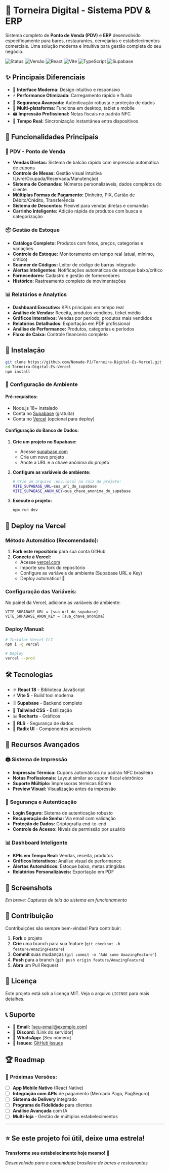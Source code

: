 # 🍺 Torneira Digital - Sistema PDV & ERP

Sistema completo de **Ponto de Venda (PDV)** e **ERP** desenvolvido especificamente para bares, restaurantes, cervejarias e estabelecimentos comerciais. Uma solução moderna e intuitiva para gestão completa do seu negócio.

![Status](https://img.shields.io/badge/Status-Ativo-green) ![Versão](https://img.shields.io/badge/Versão-2.0.0-blue) ![React](https://img.shields.io/badge/React-18+-blue) ![Vite](https://img.shields.io/badge/Vite-5+-purple) ![TypeScript](https://img.shields.io/badge/TypeScript-5+-blue) ![Supabase](https://img.shields.io/badge/Supabase-Backend-green)

## ✨ **Principais Diferenciais**

- 🎨 **Interface Moderna:** Design intuitivo e responsivo
- ⚡ **Performance Otimizada:** Carregamento rápido e fluido
- 🔐 **Segurança Avançada:** Autenticação robusta e proteção de dados
- 📱 **Multi-plataforma:** Funciona em desktop, tablet e mobile
- 🖨️ **Impressão Profissional:** Notas fiscais no padrão NFC
- 🔄 **Tempo Real:** Sincronização instantânea entre dispositivos

## 🎯 **Funcionalidades Principais**

### 🛒 **PDV - Ponto de Venda**
- **Vendas Diretas:** Sistema de balcão rápido com impressão automática de cupons
- **Controle de Mesas:** Gestão visual intuitiva (Livre/Ocupada/Reservada/Manutenção)  
- **Sistema de Comandas:** Números personalizáveis, dados completos do cliente
- **Múltiplas Formas de Pagamento:** Dinheiro, PIX, Cartão de Débito/Crédito, Transferência
- **Sistema de Descontos:** Flexível para vendas diretas e comandas
- **Carrinho Inteligente:** Adição rápida de produtos com busca e categorização

### 📦 **Gestão de Estoque**
- **Catálogo Completo:** Produtos com fotos, preços, categorias e variações
- **Controle de Estoque:** Monitoramento em tempo real (atual, mínimo, crítico)
- **Scanner de Códigos:** Leitor de código de barras integrado
- **Alertas Inteligentes:** Notificações automáticas de estoque baixo/crítico
- **Fornecedores:** Cadastro e gestão de fornecedores
- **Histórico:** Rastreamento completo de movimentações

### 📊 **Relatórios e Analytics**
- **Dashboard Executivo:** KPIs principais em tempo real
- **Análise de Vendas:** Receita, produtos vendidos, ticket médio
- **Gráficos Interativos:** Vendas por período, produtos mais vendidos
- **Relatórios Detalhados:** Exportação em PDF profissional
- **Análise de Performance:** Produtos, categorias e períodos
- **Fluxo de Caixa:** Controle financeiro completo

## 🚀 **Instalação**

```bash
git clone https://github.com/Nomade-PJ/Torneira-Digital-Es-Vercel.git
cd Torneira-Digital-Es-Vercel
npm install
```

### 🔧 **Configuração de Ambiente**

#### **Pré-requisitos:**
- Node.js 18+ instalado
- Conta no [Supabase](https://supabase.com) (gratuita)
- Conta no [Vercel](https://vercel.com) (opcional para deploy)

#### **Configuração do Banco de Dados:**
1. **Crie um projeto no Supabase:**
   - Acesse [supabase.com](https://supabase.com)
   - Crie um novo projeto
   - Anote a URL e a chave anônima do projeto

2. **Configure as variáveis de ambiente:**
   ```bash
   # Crie um arquivo .env.local na raiz do projeto:
   VITE_SUPABASE_URL=sua_url_do_supabase
   VITE_SUPABASE_ANON_KEY=sua_chave_anonima_do_supabase
   ```

3. **Execute o projeto:**
   ```bash
   npm run dev
   ```

## 🚀 **Deploy na Vercel**

### **Método Automático (Recomendado):**
1. **Fork este repositório** para sua conta GitHub
2. **Conecte à Vercel:**
   - Acesse [vercel.com](https://vercel.com)
   - Importe seu fork do repositório
   - Configure as variáveis de ambiente (Supabase URL e Key)
   - Deploy automático! 🎉

### **Configuração das Variáveis:**
No painel da Vercel, adicione as variáveis de ambiente:
```
VITE_SUPABASE_URL = [sua_url_do_supabase]
VITE_SUPABASE_ANON_KEY = [sua_chave_anonima]
```

### **Deploy Manual:**
```bash
# Instalar Vercel CLI
npm i -g vercel

# Deploy
vercel --prod
```

## 🛠️ **Tecnologias**

- ⚛️ **React 18** - Biblioteca JavaScript
- ⚡ **Vite 5** - Build tool moderna
- 🗄️ **Supabase** - Backend completo
- 🎨 **Tailwind CSS** - Estilização  
- 📊 **Recharts** - Gráficos
- 🔐 **RLS** - Segurança de dados
- 📱 **Radix UI** - Componentes acessíveis

## 📱 **Recursos Avançados**

### 🖨️ **Sistema de Impressão**
- **Impressão Térmica:** Cupons automáticos no padrão NFC brasileiro
- **Notas Profissionais:** Layout similar ao cupom fiscal eletrônico
- **Suporte Múltiplo:** Impressoras térmicas 80mm
- **Preview Visual:** Visualização antes da impressão

### 🔐 **Segurança e Autenticação**
- **Login Seguro:** Sistema de autenticação robusto
- **Recuperação de Senha:** Via email com validação
- **Proteção de Dados:** Criptografia end-to-end
- **Controle de Acesso:** Níveis de permissão por usuário

### 📊 **Dashboard Inteligente**
- **KPIs em Tempo Real:** Vendas, receita, produtos
- **Gráficos Interativos:** Análise visual de performance
- **Alertas Automáticos:** Estoque baixo, metas atingidas
- **Relatórios Personalizáveis:** Exportação em PDF

## 🎨 **Screenshots**

*Em breve: Capturas de tela do sistema em funcionamento*

## 🤝 **Contribuição**

Contribuições são sempre bem-vindas! Para contribuir:

1. **Fork** o projeto
2. **Crie** uma branch para sua feature (`git checkout -b feature/AmazingFeature`)
3. **Commit** suas mudanças (`git commit -m 'Add some AmazingFeature'`)
4. **Push** para a branch (`git push origin feature/AmazingFeature`)
5. **Abra** um Pull Request

## 📄 **Licença**

Este projeto está sob a licença MIT. Veja o arquivo `LICENSE` para mais detalhes.

## 📞 **Suporte**

- 📧 **Email:** [seu-email@exemplo.com]
- 💬 **Discord:** [Link do servidor]
- 📱 **WhatsApp:** [Seu número]
- 🐛 **Issues:** [GitHub Issues](https://github.com/Nomade-PJ/Torneira-Digital-Es-Vercel/issues)

## 🏆 **Roadmap**

### 🔄 **Próximas Versões:**
- [ ] **App Mobile Nativo** (React Native)
- [ ] **Integração com APIs** de pagamento (Mercado Pago, PagSeguro)
- [ ] **Sistema de Delivery** integrado
- [ ] **Programa de Fidelidade** para clientes
- [ ] **Análise Avançada** com IA
- [ ] **Multi-loja** - Gestão de múltiplos estabelecimentos

---

## ⭐ **Se este projeto foi útil, deixe uma estrela!**

**Transforme seu estabelecimento hoje mesmo!** 🚀

*Desenvolvido para a comunidade brasileira de bares e restaurantes*
